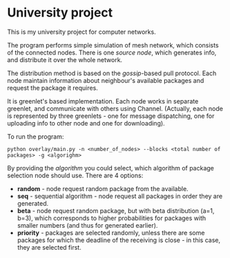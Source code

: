 University project
====

This is my university project for computer networks.

The program performs simple simulation of mesh network, which consists of
the connected nodes. There is one *source node*, which generates info, and distribute
it over the whole network.

The distribution method is based on the *gossip*-based pull protocol. Each node
maintain information about neighbour's available packages and request the package it requires.

It is greenlet's based implementation. Each node works in separate greenlet,
and communicate with others using Channel. (Actually, each node is represented by three greenlets -
one for message dispatching, one for uploading info to other node and one for downloading).

To run the program:

    python overlay/main.py -n <number_of_nodes> --blocks <total number of packages> -g <algorighm>

By providing the *algorithm* you could select, which algorithm of package selection
node should use. There are 4 options:

- __random__ - node request random package from the available.
- __seq__ - sequential algorithm - node request all packages in order they are generated.
- __beta__ - node request random package, but with beta distribution (a=1, b=3),
            which corresponds to higher probabilities for packages with smaller numbers
            (and thus for generated earlier).
- __priority__ - packages are selected randomly, unless there are some packages
                for which the deadline of the receiving is close - in this case,
                they are selected first.
